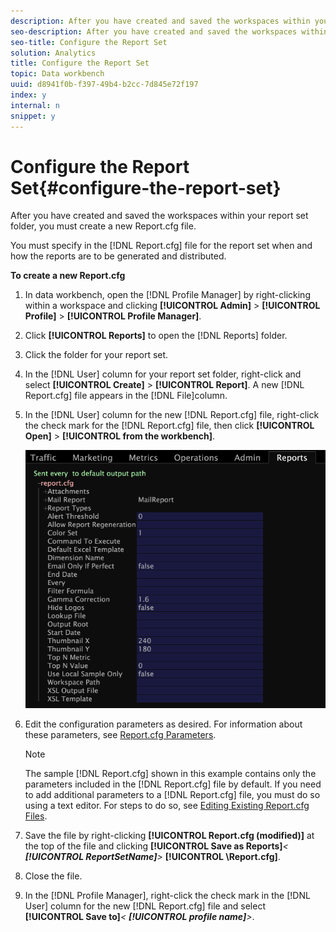 ```yaml
---
description: After you have created and saved the workspaces within your report set folder, you must create a new Report.cfg file.
seo-description: After you have created and saved the workspaces within your report set folder, you must create a new Report.cfg file.
seo-title: Configure the Report Set
solution: Analytics
title: Configure the Report Set
topic: Data workbench
uuid: d8941f0b-f397-49b4-b2cc-7d845e72f197
index: y
internal: n
snippet: y
---
```


# Configure the Report Set{#configure-the-report-set}

After you have created and saved the workspaces within your report set folder, you must create a new Report.cfg file.

You must specify in the [!DNL Report.cfg] file for the report set when and how the reports are to be generated and distributed.

**To create a new Report.cfg** 

1. In data workbench, open the [!DNL Profile Manager] by right-clicking within a workspace and clicking **[!UICONTROL Admin]** > **[!UICONTROL Profile]** > **[!UICONTROL Profile Manager]**.
1. Click **[!UICONTROL Reports]** to open the [!DNL Reports] folder.
1. Click the folder for your report set.
1. In the [!DNL User] column for your report set folder, right-click and select **[!UICONTROL Create]** > **[!UICONTROL Report]**. A new [!DNL Report.cfg] file appears in the [!DNL File]column.
1. In the [!DNL User] column for the new [!DNL Report.cfg] file, right-click the check mark for the [!DNL Report.cfg] file, then click **[!UICONTROL Open]** > **[!UICONTROL from the workbench]**.

   ![Step Info](assets/cfg_reportcfg.png)

1. Edit the configuration parameters as desired. For information about these parameters, see [Report.cfg Parameters](../../../../../home/c-rpt-oview/c-rpt-param-ref/c-rpt-param.md#concept-838e59d72d3f4cb29ee15f5c7eb0ceff).

   >[!NOTE]
   >
   >The sample [!DNL Report.cfg] shown in this example contains only the parameters included in the [!DNL Report.cfg] file by default. If you need to add additional parameters to a [!DNL Report.cfg] file, you must do so using a text editor. For steps to do so, see [Editing Existing Report.cfg Files](../../../../../home/c-rpt-oview/c-work-rpt-sets/c-edit-ex-rpt-files/c-edit-ex-rpt-files.md#concept-96fd57159f454defa09bd18655a12887).

1. Save the file by right-clicking **[!UICONTROL Report.cfg (modified)]** at the top of the file and clicking **[!UICONTROL Save as Reports\]***< **[!UICONTROL ReportSetName]**>* **[!UICONTROL \Report.cfg]**.
1. Close the file.
1. In the [!DNL Profile Manager], right-click the check mark in the [!DNL User] column for the new [!DNL Report.cfg] file and select **[!UICONTROL Save to]***< **[!UICONTROL profile name]**>*.
